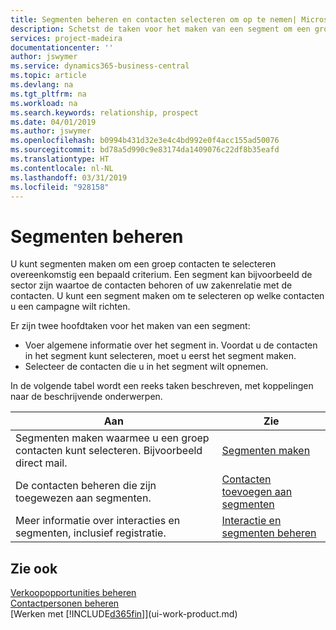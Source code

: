 ```yaml
---
title: Segmenten beheren en contacten selecteren om op te nemen| Microsoft Docs
description: Schetst de taken voor het maken van een segment om een groep contacten op basis van specifieke criteria te selecteren, bijvoorbeeld, contacten in een bepaalde branche waarop u zich wilt richten.
services: project-madeira
documentationcenter: ''
author: jswymer
ms.service: dynamics365-business-central
ms.topic: article
ms.devlang: na
ms.tgt_pltfrm: na
ms.workload: na
ms.search.keywords: relationship, prospect
ms.date: 04/01/2019
ms.author: jswymer
ms.openlocfilehash: b0994b431d32e3e4c4bd992e0f4acc155ad50076
ms.sourcegitcommit: bd78a5d990c9e83174da1409076c22df8b35eafd
ms.translationtype: HT
ms.contentlocale: nl-NL
ms.lasthandoff: 03/31/2019
ms.locfileid: "928158"
---
```

# <a name="managing-segments"></a>Segmenten beheren
U kunt segmenten maken om een groep contacten te selecteren overeenkomstig een bepaald criterium. Een segment kan bijvoorbeeld de sector zijn waartoe de contacten behoren of uw zakenrelatie met de contacten. U kunt een segment maken om te selecteren op welke contacten u een campagne wilt richten.

Er zijn twee hoofdtaken voor het maken van een segment:

* Voer algemene informatie over het segment in. Voordat u de contacten in het segment kunt selecteren, moet u eerst het segment maken.
* Selecteer de contacten die u in het segment wilt opnemen.

In de volgende tabel wordt een reeks taken beschreven, met koppelingen naar de beschrijvende onderwerpen. 

| Aan | Zie |
| --- | --- |
| Segmenten maken waarmee u een groep contacten kunt selecteren. Bijvoorbeeld direct mail. |[Segmenten maken](marketing-how-create-segment.md) |
| De contacten beheren die zijn toegewezen aan segmenten. |[Contacten toevoegen aan segmenten](marketing-add-contact-segment.md) |
| Meer informatie over interacties en segmenten, inclusief registratie. |[Interactie en segmenten beheren](marketing-interaction-segments.md) |

## <a name="see-also"></a>Zie ook
[Verkoopopportunities beheren](marketing-manage-sales-opportunities.md)  
[Contactpersonen beheren](marketing-contacts.md)  
[Werken met [!INCLUDE[d365fin](includes/d365fin_md.md)]](ui-work-product.md)
